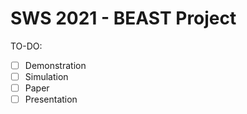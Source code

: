 # SWS 2021 - BEAST Project

TO-DO:

* [ ] Demonstration
* [ ] Simulation
* [ ] Paper
* [ ] Presentation